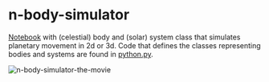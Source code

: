 # n-body-simulator
[Notebook](https://github.com/magnushelliesen/n-body-simulator/blob/main/n-body-simulator.ipynb) with (celestial) body and (solar) system class that simulates planetary movement in 2d or 3d.
Code that defines the classes representing bodies and systems are found in [python.py](https://github.com/magnushelliesen/n-body-simulator/blob/main/physics/physics.py).

![n-body-simulator-the-movie](https://github.com/magnushelliesen/n-body-simulator/assets/104299371/49e6c407-4774-46a4-a138-38958fd881dd)

